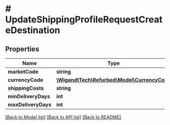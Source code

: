 # # UpdateShippingProfileRequestCreateDestination

## Properties

Name | Type | Description | Notes
------------ | ------------- | ------------- | -------------
**marketCode** | **string** |  |
**currencyCode** | [**\WigandtTech\Refurbed\Model\CurrencyCode**](CurrencyCode.md) |  | [optional]
**shippingCosts** | **string** |  |
**minDeliveryDays** | **int** |  |
**maxDeliveryDays** | **int** |  |

[[Back to Model list]](../../README.md#models) [[Back to API list]](../../README.md#endpoints) [[Back to README]](../../README.md)
